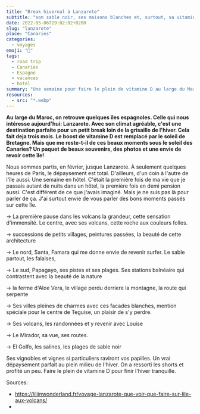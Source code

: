 ```yaml
---
title: "Break hivernal à Lanzarote"
subtitle: "son sable noir, ses maisons blanches et, surtout, sa vitamine D"
date: 2022-05-06T19:02:02+0200
slug: "lanzarote"
place: "Canaries"
categories:
  - voyages
emoji: "🌋"
tags:
  - road trip
  - Canaries
  - Espagne
  - vacances
  - hotel
summary: "Une semaine pour faire le plein de vitamine D au large du Maroc. Lanzarote, un dépaysement qui nous plaît bien."
resources:
  - src: "*.webp"
---
```


**Au large du Maroc, on retrouve quelques îles espagnoles. Celle qui nous intéresse aujourd'hui: Lanzarote. Avec son climat agréable, c'est une destination parfaite pour un petit break loin de la grisaille de l'hiver. Cela fait deja trois mois. Le boost de vitamine D est remplacé par le soleil de Bretagne. Mais que me reste-t-il de ces beaux moments sous le soleil des Canaries? Un paquet de beaux souvenirs, des photos et une envie de revoir cette île!**

Nous sommes partis, en février, jusque Lanzarote. À seulement quelques heures de Paris, le dépaysement est total. D'ailleurs, d'un coin à l'autre de l'île aussi. Une semaine en hôtel. C'était la première fois de ma vie que je passais autant de nuits dans un hôtel, la première fois en demi pension aussi. C'est différent de ce que j'avais imaginé. Mais je ne suis pas là pour parler de ça. J'ai surtout envie de vous parler des bons moments passés sur cette île.

→ La première pause dans les volcans la grandeur, cette sensation d'immensité. Le centre, avec ses volcans, cette roche aux couleurs folles. 

→ successions de petits villages, peintures passées, la beauté de cette architecture

→ Le nord, Santa, Famara qui me donne envie de revenir surfer. Le sable partout, les falaises, 

→ Le sud, Papagayo, ses pistes et ses plages. Ses stations balnéaire qui contrastent avec la beauté de la nature

→ la ferme d'Aloe Vera, le village perdu derriere la montagne, la route qui serpente

→ Ses villes pleines de charmes avec ces facades blanches, mention spéciale pour le centre de Teguise, un plaisir de s'y perdre. 

→ Ses volcans, les randonnées et y revenir avec Louise

→ Le Mirador, sa vue, ses routes.

→ El Golfo, les salines, les plages de sable noir

Ses vignobles et vignes si particuliers raviront vos papilles. Un vrai dépaysement parfait au plein milieu de l'hiver. On a ressorti les shorts et profité un peu. Faire le plein de vitamine D pour finir l'hiver tranquille.

Sources: 
- https://liliinwonderland.fr/voyage-lanzarote-que-voir-que-faire-sur-lile-aux-volcans/
- 